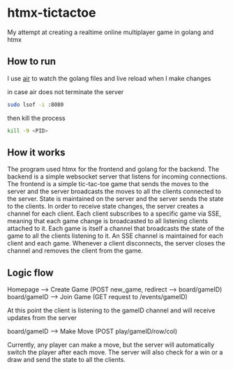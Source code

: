# htmx-tictactoe

My attempt at creating a realtime online multiplayer game in golang and htmx

## How to run

I use [air](https://github.com/cosmtrek/air) to watch the golang files and live reload when I make changes


in case air does not terminate the server

```bash
sudo lsof -i :8080
```

then kill the process

```bash
kill -9 <PID>
```

## How it works

The program used htmx for the frontend and golang for the backend. The backend is a simple websocket server that listens for incoming connections. The frontend is a simple tic-tac-toe game that sends the moves to the server and the server broadcasts the moves to all the clients connected to the server.
State is maintained on the server and the server sends the state to the clients.
In order to receive state changes, the server creates a channel for each client. Each client subscribes to a specific game via SSE, meaning that each game change is broadcasted to all listening clients attached to it.
Each game is itself a channel that broadcasts the state of the game to all the clients listening to it.
An SSE channel is maintained for each client and each game. Whenever a client disconnects, the server closes the channel and removes the client from the game.

## Logic flow

Homepage --> Create Game (POST new_game, redirect --> board/gameID)
board/gameID --> Join Game (GET request to /events/gameID)  

At this point the client is listening to the gameID channel and will receive updates from the server

board/gameID --> Make Move (POST play/gameID/row/col)

Currently, any player can make a move, but the server will automatically switch the player after each move. The server will also check for a win or a draw and send the state to all the clients.